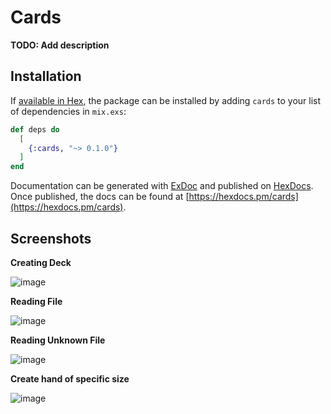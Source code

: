 # Cards

**TODO: Add description**

## Installation

If [available in Hex](https://hex.pm/docs/publish), the package can be installed
by adding `cards` to your list of dependencies in `mix.exs`:

```elixir
def deps do
  [
    {:cards, "~> 0.1.0"}
  ]
end
```

Documentation can be generated with [ExDoc](https://github.com/elixir-lang/ex_doc)
and published on [HexDocs](https://hexdocs.pm). Once published, the docs can
be found at [https://hexdocs.pm/cards](https://hexdocs.pm/cards).


## Screenshots

**Creating Deck**

![image](https://github.com/mrnaeemdev/Cards-in-Elixir/assets/90679573/3417b5eb-1544-475b-8200-0de3e1e5b30a)

**Reading File**

![image](https://github.com/mrnaeemdev/Cards-in-Elixir/assets/90679573/030293a4-6470-4ccf-b3f1-d1032c766553)


**Reading Unknown File**

![image](https://github.com/mrnaeemdev/Cards-in-Elixir/assets/90679573/2113fc42-c6b9-4732-85bf-0b921a11d029)


**Create hand of specific size**

![image](https://github.com/mrnaeemdev/Cards-in-Elixir/assets/90679573/c6ac34b4-7553-44b8-9888-cf717d95772b)

